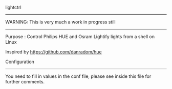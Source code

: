 lightctrl
****
WARNING: This is very much a work in progress still
****

Purpose : Control Philips HUE and Osram Lightify lights from a shell on Linux

Inspired by https://github.com/danradom/hue

Configuration
****
You need to fill in values in the conf file, please see inside this file for further comments.
